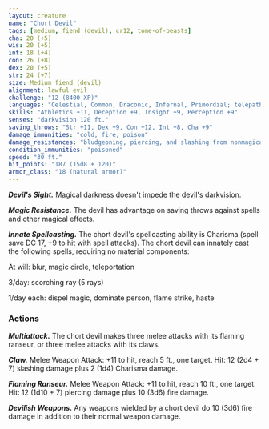 ```yaml
---
layout: creature
name: "Chort Devil"
tags: [medium, fiend (devil), cr12, tome-of-beasts]
cha: 20 (+5)
wis: 20 (+5)
int: 18 (+4)
con: 26 (+8)
dex: 20 (+5)
str: 24 (+7)
size: Medium fiend (devil)
alignment: lawful evil
challenge: "12 (8400 XP)"
languages: "Celestial, Common, Draconic, Infernal, Primordial; telepathy (120 ft.)"
skills: "Athletics +11, Deception +9, Insight +9, Perception +9"
senses: "darkvision 120 ft."
saving_throws: "Str +11, Dex +9, Con +12, Int +8, Cha +9"
damage_immunities: "cold, fire, poison"
damage_resistances: "bludgeoning, piercing, and slashing from nonmagical weapons that aren't silvered"
condition_immunities: "poisoned"
speed: "30 ft."
hit_points: "187 (15d8 + 120)"
armor_class: "18 (natural armor)"
---
```


***Devil's Sight.*** Magical darkness doesn't impede the devil's darkvision.

***Magic Resistance.*** The devil has advantage on saving throws against spells and other magical effects.

***Innate Spellcasting.*** The chort devil's spellcasting ability is Charisma (spell save DC 17, +9 to hit with spell attacks). The chort devil can innately cast the following spells, requiring no material components:

At will: blur, magic circle, teleportation

3/day: scorching ray (5 rays)

1/day each: dispel magic, dominate person, flame strike, haste

### Actions

***Multiattack.*** The chort devil makes three melee attacks with its flaming ranseur, or three melee attacks with its claws.

***Claw.*** Melee Weapon Attack: +11 to hit, reach 5 ft., one target. Hit: 12 (2d4 + 7) slashing damage plus 2 (1d4) Charisma damage.

***Flaming Ranseur.*** Melee Weapon Attack: +11 to hit, reach 10 ft., one target. Hit: 12 (1d10 + 7) piercing damage plus 10 (3d6) fire damage.

***Devilish Weapons.*** Any weapons wielded by a chort devil do 10 (3d6) fire damage in addition to their normal weapon damage.

